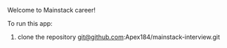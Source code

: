 Welcome to Mainstack career!

To run this app:

1. clone the repository
git@github.com:Apex184/mainstack-interview.git


